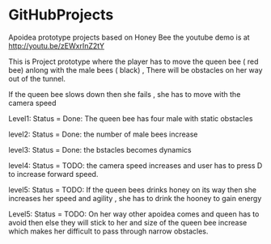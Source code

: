 GitHubProjects
==============

Apoidea prototype projects based on Honey Bee
the youtube demo is at http://youtu.be/zEWxrInZ2tY

This is Project prototype where the player has to move the queen bee ( red bee) anlong with the male bees ( black) ,
There will be obstacles on her way out of the tunnel.

If the queen bee slows down then she fails , she has to move with the camera speed

Level1: Status = Done: The queen bee has four male with static obstacles

level2: Status = Done: the number of male bees increase 

level3: Status = Done: the bstacles becomes dynamics 

level4: Status = TODO: the camera speed increases and user has to press D to increase  forward speed.

level5: Status = TODO: If the queen bees drinks honey on its way then she increases her speed and agility , she has to drink the hooney to gain energy

Level5: Status = TODO: On her way other apoidea comes and queen  has to avoid then else they will stick to her and size of the queen bee increase which makes 
her difficult to pass through narrow obstacles.
